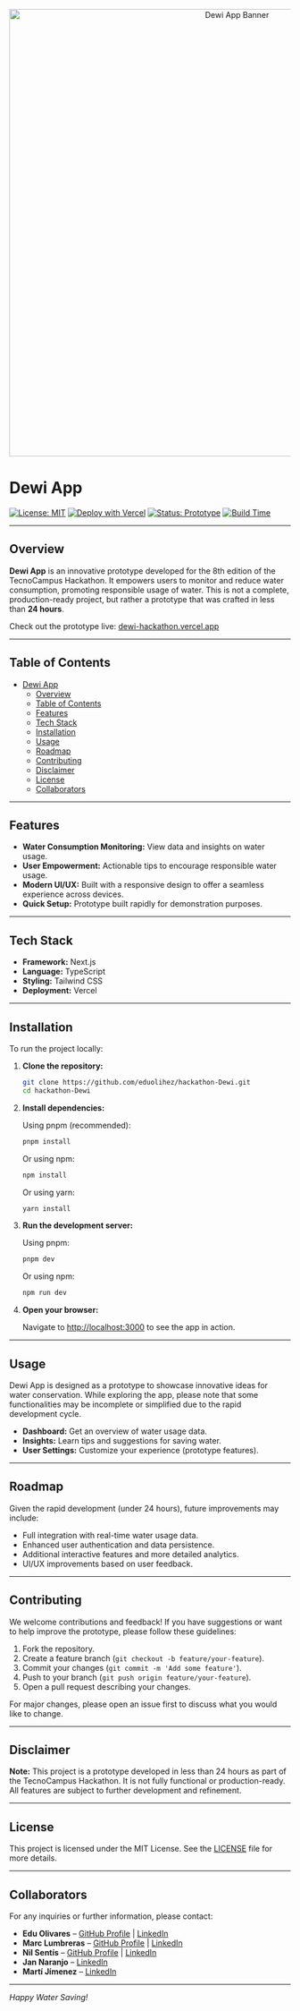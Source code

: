 <!-- Banner -->
<p align="center">
  <img src="/docs/img/banner.png" alt="Dewi App Banner" width="800"/>
</p>

# Dewi App

[![License: MIT](https://img.shields.io/badge/License-MIT-yellow.svg)](LICENSE)
[![Deploy with Vercel](https://img.shields.io/badge/Deploy-Vercel-blue.svg)](https://vercel.com)
[![Status: Prototype](https://img.shields.io/badge/Status-Prototype-orange.svg)](https://dewi-hackathon.vercel.app)
[![Build Time](https://img.shields.io/badge/Built_in-24h-red.svg)](https://github.com/eduolihez/hackathon-Dewi)

---

## Overview

**Dewi App** is an innovative prototype developed for the 8th edition of the TecnoCampus Hackathon. It empowers users to monitor and reduce water consumption, promoting responsible usage of water. This is not a complete, production-ready project, but rather a prototype that was crafted in less than **24 hours**.

Check out the prototype live: [dewi-hackathon.vercel.app](https://dewi-hackathon.vercel.app)

---

## Table of Contents

- [Dewi App](#dewi-app)
  - [Overview](#overview)
  - [Table of Contents](#table-of-contents)
  - [Features](#features)
  - [Tech Stack](#tech-stack)
  - [Installation](#installation)
  - [Usage](#usage)
  - [Roadmap](#roadmap)
  - [Contributing](#contributing)
  - [Disclaimer](#disclaimer)
  - [License](#license)
  - [Collaborators](#collaborators)

---

## Features

- **Water Consumption Monitoring:** View data and insights on water usage.
- **User Empowerment:** Actionable tips to encourage responsible water usage.
- **Modern UI/UX:** Built with a responsive design to offer a seamless experience across devices.
- **Quick Setup:** Prototype built rapidly for demonstration purposes.

---

## Tech Stack

- **Framework:** Next.js
- **Language:** TypeScript
- **Styling:** Tailwind CSS
- **Deployment:** Vercel

---

## Installation

To run the project locally:

1. **Clone the repository:**

   ```bash
   git clone https://github.com/eduolihez/hackathon-Dewi.git
   cd hackathon-Dewi
   ```

2. **Install dependencies:**

   Using pnpm (recommended):
   ```bash
   pnpm install
   ```
   Or using npm:
   ```bash
   npm install
   ```
   Or using yarn:
   ```bash
   yarn install
   ```

3. **Run the development server:**

   Using pnpm:
   ```bash
   pnpm dev
   ```
   Or using npm:
   ```bash
   npm run dev
   ```

4. **Open your browser:**

   Navigate to [http://localhost:3000](http://localhost:3000) to see the app in action.

---

## Usage

Dewi App is designed as a prototype to showcase innovative ideas for water conservation. While exploring the app, please note that some functionalities may be incomplete or simplified due to the rapid development cycle.

- **Dashboard:** Get an overview of water usage data.
- **Insights:** Learn tips and suggestions for saving water.
- **User Settings:** Customize your experience (prototype features).

---

## Roadmap

Given the rapid development (under 24 hours), future improvements may include:

- Full integration with real-time water usage data.
- Enhanced user authentication and data persistence.
- Additional interactive features and more detailed analytics.
- UI/UX improvements based on user feedback.

---

## Contributing

We welcome contributions and feedback! If you have suggestions or want to help improve the prototype, please follow these guidelines:

1. Fork the repository.
2. Create a feature branch (`git checkout -b feature/your-feature`).
3. Commit your changes (`git commit -m 'Add some feature'`).
4. Push to your branch (`git push origin feature/your-feature`).
5. Open a pull request describing your changes.

For major changes, please open an issue first to discuss what you would like to change.

---

## Disclaimer

**Note:** This project is a prototype developed in less than 24 hours as part of the TecnoCampus Hackathon. It is not fully functional or production-ready. All features are subject to further development and refinement.

---

## License

This project is licensed under the MIT License. See the [LICENSE](LICENSE) file for more details.

---

## Collaborators

For any inquiries or further information, please contact:

- **Edu Olivares** – [GitHub Profile](https://github.com/eduolihez) | [LinkedIn](https://linkedin.com/in/eduolihez)
- **Marc Lumbreras** – [GitHub Profile](https://github.com/theroboters) | [LinkedIn](https://linkedin.com/in/marclumbreras)
- **Nil Sentís** – [GitHub Profile](https://github.com/nilsentechnocampus) | [LinkedIn](https://linkedin.com/in/eduolihez)
- **Jan Naranjo** – [LinkedIn](https://linkedin.com/in/jannaranjobanaset)
- **Martí Jímenez** – [LinkedIn](https://linkedin.com/in/martijimenezcovas)
---

*Happy Water Saving!*